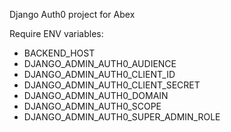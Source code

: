 Django Auth0 project for Abex

Require ENV variables:
- BACKEND_HOST
- DJANGO_ADMIN_AUTH0_AUDIENCE
- DJANGO_ADMIN_AUTH0_CLIENT_ID
- DJANGO_ADMIN_AUTH0_CLIENT_SECRET
- DJANGO_ADMIN_AUTH0_DOMAIN
- DJANGO_ADMIN_AUTH0_SCOPE
- DJANGO_ADMIN_AUTH0_SUPER_ADMIN_ROLE
